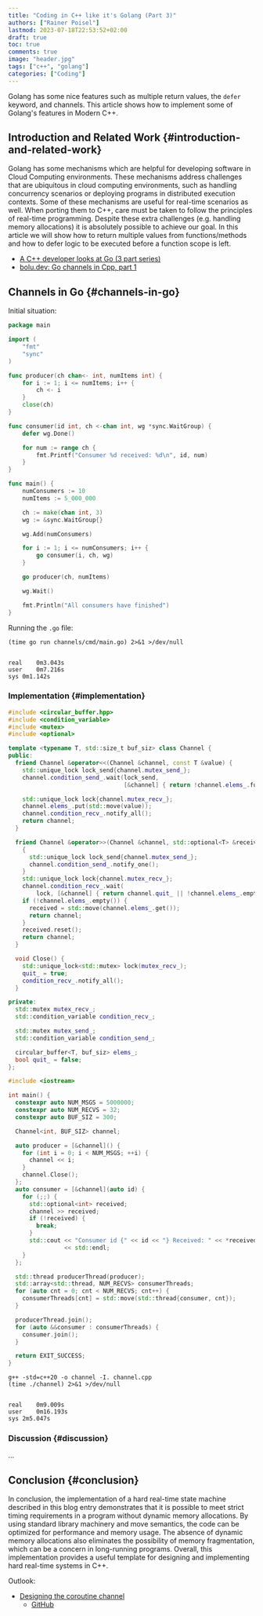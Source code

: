 ```yaml
---
title: "Coding in C++ like it's Golang (Part 3)"
authors: ["Rainer Poisel"]
lastmod: 2023-07-18T22:53:52+02:00
draft: true
toc: true
comments: true
image: "header.jpg"
tags: ["c++", "golang"]
categories: ["Coding"]
---
```


Golang has some nice features such as multiple return values, the `defer` keyword, and channels. This article shows how to implement some of Golang's features in Modern C++.

<!--more-->


## Introduction and Related Work {#introduction-and-related-work}

Golang has some mechanisms which are helpful for developing software in Cloud Computing environments. These mechanisms address challenges that are ubiquitous in cloud computing environments, such as handling concurrency scenarios or deploying programs in distributed execution contexts. Some of these mechanisms are useful for real-time scenarios as well. When porting them to C++, care must be taken to follow the principles of real-time programming. Despite these extra challenges (e.g. handling memory allocations) it is absolutely possible to achieve our goal. In this article we will show how to return multiple values from functions/methods and how to defer logic to be executed before a function scope is left.

-   [A C++ developer looks at Go (3 part series)](https://www.murrayc.com/permalink/2017/06/26/a-c-developer-looks-at-go-the-programming-language-part-1-simple-features/)
-   [bolu.dev: Go channels in Cpp, part 1](https://bolu.dev/programming/2020/06/28/go-channels-part1.html)


## Channels in Go {#channels-in-go}

Initial situation:

```go { linenos=true, linenostart=1 }
package main

import (
	"fmt"
	"sync"
)

func producer(ch chan<- int, numItems int) {
	for i := 1; i <= numItems; i++ {
		ch <- i
	}
	close(ch)
}

func consumer(id int, ch <-chan int, wg *sync.WaitGroup) {
	defer wg.Done()

	for num := range ch {
		fmt.Printf("Consumer %d received: %d\n", id, num)
	}
}

func main() {
	numConsumers := 10
	numItems := 5_000_000

	ch := make(chan int, 3)
	wg := &sync.WaitGroup{}

	wg.Add(numConsumers)

	for i := 1; i <= numConsumers; i++ {
		go consumer(i, ch, wg)
	}

	go producer(ch, numItems)

	wg.Wait()

	fmt.Println("All consumers have finished")
}
```

Running the `.go` file:

```shell
(time go run channels/cmd/main.go) 2>&1 >/dev/null
```

```shell

real	0m3.043s
user	0m7.216s
sys	0m1.142s
```


### Implementation {#implementation}

```cpp { linenos=true, linenostart=1 }
#include <circular_buffer.hpp>
#include <condition_variable>
#include <mutex>
#include <optional>

template <typename T, std::size_t buf_siz> class Channel {
public:
  friend Channel &operator<<(Channel &channel, const T &value) {
    std::unique_lock lock_send{channel.mutex_send_};
    channel.condition_send_.wait(lock_send,
                                 [&channel] { return !channel.elems_.full(); });

    std::unique_lock lock{channel.mutex_recv_};
    channel.elems_.put(std::move(value));
    channel.condition_recv_.notify_all();
    return channel;
  }

  friend Channel &operator>>(Channel &channel, std::optional<T> &received) {
    {
      std::unique_lock lock_send{channel.mutex_send_};
      channel.condition_send_.notify_one();
    }
    std::unique_lock lock{channel.mutex_recv_};
    channel.condition_recv_.wait(
        lock, [&channel] { return channel.quit_ || !channel.elems_.empty(); });
    if (!channel.elems_.empty()) {
      received = std::move(channel.elems_.get());
      return channel;
    }
    received.reset();
    return channel;
  }

  void Close() {
    std::unique_lock<std::mutex> lock(mutex_recv_);
    quit_ = true;
    condition_recv_.notify_all();
  }

private:
  std::mutex mutex_recv_;
  std::condition_variable condition_recv_;

  std::mutex mutex_send_;
  std::condition_variable condition_send_;

  circular_buffer<T, buf_siz> elems_;
  bool quit_ = false;
};

#include <iostream>

int main() {
  constexpr auto NUM_MSGS = 5000000;
  constexpr auto NUM_RECVS = 32;
  constexpr auto BUF_SIZ = 300;

  Channel<int, BUF_SIZ> channel;

  auto producer = [&channel]() {
    for (int i = 0; i < NUM_MSGS; ++i) {
      channel << i;
    }
    channel.Close();
  };
  auto consumer = [&channel](auto id) {
    for (;;) {
      std::optional<int> received;
      channel >> received;
      if (!received) {
        break;
      }
      std::cout << "Consumer id {" << id << "} Received: " << *received
                << std::endl;
    }
  };

  std::thread producerThread(producer);
  std::array<std::thread, NUM_RECVS> consumerThreads;
  for (auto cnt = 0; cnt < NUM_RECVS; cnt++) {
    consumerThreads[cnt] = std::move(std::thread{consumer, cnt});
  }

  producerThread.join();
  for (auto &&consumer : consumerThreads) {
    consumer.join();
  }

  return EXIT_SUCCESS;
}
```

```shell
g++ -std=c++20 -o channel -I. channel.cpp
(time ./channel) 2>&1 >/dev/null
```

```shell

real	0m9.009s
user	0m16.193s
sys	2m5.047s
```


### Discussion {#discussion}

...


## Conclusion {#conclusion}

In conclusion, the implementation of a hard real-time state machine described in this blog entry demonstrates that it is possible to meet strict timing requirements in a program without dynamic memory allocations. By using standard library machinery and move semantics, the code can be optimized for performance and memory usage. The absence of dynamic memory allocations also eliminates the possibility of memory fragmentation, which can be a concern in long-running programs. Overall, this implementation provides a useful template for designing and implementing hard real-time systems in C++.

Outlook:

-   [Designing the coroutine channel](https://luncliff.github.io/coroutine/articles/designing-the-channel/)
    -   [GitHub](https://github.com/luncliff/coroutine/)
